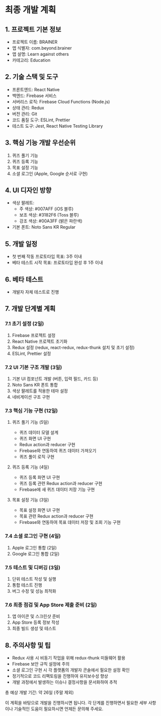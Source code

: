 # 최종 개발 계획

## 1. 프로젝트 기본 정보
- 프로젝트 이름: BRAINER
- 앱 식별자: com.beyond.brainer
- 앱 설명: Learn against others
- 카테고리: Education

## 2. 기술 스택 및 도구
- 프론트엔드: React Native
- 백엔드: Firebase 서비스
- 서버리스 로직: Firebase Cloud Functions (Node.js)
- 상태 관리: Redux
- 버전 관리: Git
- 코드 품질 도구: ESLint, Prettier
- 테스트 도구: Jest, React Native Testing Library

## 3. 핵심 기능 개발 우선순위
1. 퀴즈 풀기 기능
2. 퀴즈 등록 기능
3. 목표 설정 기능
4. 소셜 로그인 (Apple, Google 순서로 구현)

## 4. UI 디자인 방향
- 색상 팔레트:
  - 주 색상: #007AFF (iOS 블루)
  - 보조 색상: #3182F6 (Toss 블루)
  - 강조 색상: #00A3FF (밝은 파란색)
- 기본 폰트: Noto Sans KR Regular

## 5. 개발 일정
- 첫 번째 작동 프로토타입 목표: 3주 이내
- 베타 테스트 시작 목표: 프로토타입 완성 후 1주 이내

## 6. 베타 테스트
- 개발자 자체 테스트로 진행

## 7. 개발 단계별 계획

### 7.1 초기 설정 (2일)
1. Firebase 프로젝트 설정
2. React Native 프로젝트 초기화
3. Redux 설정 (redux, react-redux, redux-thunk 설치 및 초기 설정)
4. ESLint, Prettier 설정

### 7.2 UI 기본 구조 개발 (3일)
1. 기본 UI 컴포넌트 개발 (버튼, 입력 필드, 카드 등)
2. Noto Sans KR 폰트 통합
3. 색상 팔레트를 적용한 테마 설정
4. 네비게이션 구조 구현

### 7.3 핵심 기능 구현 (12일)
1. 퀴즈 풀기 기능 (5일)
   - 퀴즈 데이터 모델 설계
   - 퀴즈 화면 UI 구현
   - Redux action과 reducer 구현
   - Firebase와 연동하여 퀴즈 데이터 가져오기
   - 퀴즈 풀이 로직 구현

2. 퀴즈 등록 기능 (4일)
   - 퀴즈 등록 화면 UI 구현
   - 퀴즈 등록 관련 Redux action과 reducer 구현
   - Firebase에 새 퀴즈 데이터 저장 기능 구현

3. 목표 설정 기능 (3일)
   - 목표 설정 화면 UI 구현
   - 목표 관련 Redux action과 reducer 구현
   - Firebase와 연동하여 목표 데이터 저장 및 조회 기능 구현

### 7.4 소셜 로그인 구현 (4일)
1. Apple 로그인 통합 (2일)
2. Google 로그인 통합 (2일)

### 7.5 테스트 및 디버깅 (3일)
1. 단위 테스트 작성 및 실행
2. 통합 테스트 진행
3. 버그 수정 및 성능 최적화

### 7.6 최종 점검 및 App Store 제출 준비 (2일)
1. 앱 아이콘 및 스크린샷 준비
2. App Store 등록 정보 작성
3. 최종 빌드 생성 및 테스트

## 8. 주의사항 및 팁
- Redux 사용 시 비동기 작업을 위해 redux-thunk 미들웨어 활용
- Firebase 보안 규칙 설정에 주의
- 소셜 로그인 구현 시 각 플랫폼의 개발자 콘솔에서 필요한 설정 확인
- 정기적으로 코드 리팩토링을 진행하여 유지보수성 향상
- 개발 과정에서 발생하는 이슈나 결정사항을 문서화하여 추적

총 예상 개발 기간: 약 26일 (주말 제외)

이 계획을 바탕으로 개발을 진행하시면 됩니다. 각 단계를 진행하면서 필요한 세부 사항이나 기술적인 도움이 필요하시면 언제든 문의해 주세요.
